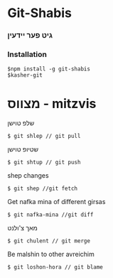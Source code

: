 # Git-Shabis
###  גיט פער יידעין

### Installation
```
$npm install -g git-shabis
$kasher-git
```
# מצווס - mitzvis
שלפ טוישן
```
$ git shlep // git pull
```
שטיופ טוישן
```
$ git shtup // git push
```
shep changes
```
$ git shep //git fetch
```
Get nafka mina of different girsas
```
$ git nafka-mina //git diff
```
מאך צ'ולנט
```
$ git chulent // git merge
```
Be malshin to other avreichim
```
$ git loshon-hora // git blame
```
